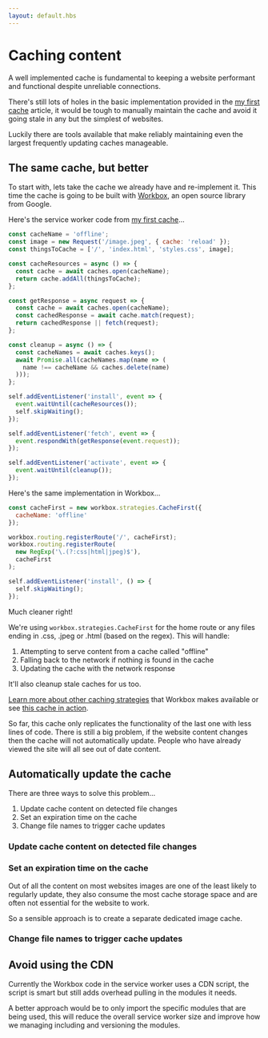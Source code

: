 ```yaml
---
layout: default.hbs
---
```


<div class="article-header">

  # Caching content

</div>

<p class="subtitle">
  A well implemented cache is fundamental to keeping a website performant and
  functional despite unreliable connections.
</p>

There's still lots of holes in the basic implementation provided in the
[my first cache](/my-first-cache.html) article, it would be tough to manually
maintain the cache and avoid it going stale in any but the simplest of websites.

Luckily there are tools available that make reliably maintaining even the largest
frequently updating caches manageable.

## The same cache, but better

To start with, lets take the cache we already have and re-implement it. This time
the cache is going to be built with <a href="https://developers.google.com/web/tools/workbox" target="_blank" rel="noopener noreferrer">Workbox</a>,
an open source library from Google.

Here's the service worker code from [my first cache](/my-first-cache.html)...

```javascript
const cacheName = 'offline';
const image = new Request('/image.jpeg', { cache: 'reload' });
const thingsToCache = ['/', 'index.html', 'styles.css', image];

const cacheResources = async () => {
  const cache = await caches.open(cacheName);
  return cache.addAll(thingsToCache);
};

const getResponse = async request => {
  const cache = await caches.open(cacheName);
  const cachedResponse = await cache.match(request);
  return cachedResponse || fetch(request);
};

const cleanup = async () => {
  const cacheNames = await caches.keys();
  await Promise.all(cacheNames.map(name => (
    name !== cacheName && caches.delete(name)
  )));
};

self.addEventListener('install', event => {
  event.waitUntil(cacheResources());
  self.skipWaiting();
});

self.addEventListener('fetch', event => {
  event.respondWith(getResponse(event.request));
});

self.addEventListener('activate', event => {
  event.waitUntil(cleanup());
});
```

Here's the same implementation in Workbox...

```javascript
const cacheFirst = new workbox.strategies.CacheFirst({
  cacheName: 'offline'
});

workbox.routing.registerRoute('/', cacheFirst);
workbox.routing.registerRoute(
  new RegExp('\.(?:css|html|jpeg)$'),
  cacheFirst
);

self.addEventListener('install', () => {
  self.skipWaiting();
});
```

Much cleaner right!

We're using `workbox.strategies.CacheFirst` for the home route or any files ending
in .css, .jpeg or .html (based on the regex). This will handle:

1. Attempting to serve content from a cache called "offline"
2. Falling back to the network if nothing is found in the cache
3. Updating the cache with the network response

It'll also cleanup stale caches for us too.

<a href="https://developers.google.com/web/tools/workbox/modules/workbox-strategies" target="_blank" rel="noopener noreferrer">Learn more about other caching strategies</a>
that Workbox makes available or see
<a href="https://glitch.com/edit/#!/my-first-workbox-cache?path=service-worker.js:15:3"  target="_blank" rel="noopener noreferrer">this cache in action</a>.

So far, this cache only replicates the functionality of the last one with less
lines of code. There is still a big problem, if the website content changes then
the cache will not automatically update. People who have already viewed the site
will all see out of date content.

## Automatically update the cache

There are three ways to solve this problem...

1. Update cache content on detected file changes
2. Set an expiration time on the cache
3. Change file names to trigger cache updates

### Update cache content on detected file changes

### Set an expiration time on the cache

Out of all the content on most websites images are one of the least likely to
regularly update, they also consume the most cache storage space and are often
not essential for the website to work.

So a sensible approach is to create a separate dedicated image cache.

### Change file names to trigger cache updates

## Avoid using the CDN

Currently the Workbox code in the service worker uses a CDN script, the script is
smart but still adds overhead pulling in the modules it needs.

A better approach would be to only import the specific modules that are being used,
this will reduce the overall service worker size and improve how we managing including
and versioning the modules.
